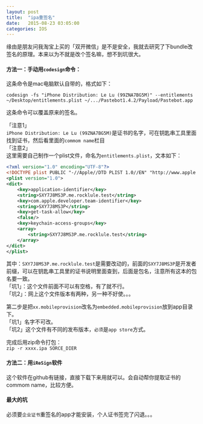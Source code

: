 ```yaml
---     
layout: post     
title:  "ipa重签名"     
date:   2015-08-23 03:05:00     
categories: IOS     
---     
```


缘由是朋友问我淘宝上买的「双开微信」是不是安全，我就去研究了下bundle改签名的原理。本来以为不就是改个签名嘛，想不到坑很大。     

#### 方法一：手动用`codesign`命令：     
这条命令是mac电脑默认自带的，格式如下：  

```     
codesign -fs "iPhone Distribution: Le Lu (99ZNA7BG5M)" --entitlements ~/Desktop/entitlements.plist ~/.../Pastebot1.4.2/Payload/Pastebot.app     
```     
这条命令可以覆盖原来的签名。     

「注意1」     
`iPhone Distribution: Le Lu (99ZNA7BG5M)`是证书的名字，可在钥匙串工具里面找到证书，然后看里面的`commom name`栏目     
「注意2」     
这里需要自己制作一个plist文件，命名为`entitlements.plist`，文本如下：    

```xml     
<?xml version="1.0" encoding="UTF-8"?>     
<!DOCTYPE plist PUBLIC "-//Apple//DTD PLIST 1.0//EN" "http://www.apple.com/DTDs/PropertyList-1.0.dtd">     
<plist version="1.0">     
<dict>     
	<key>application-identifier</key>     
	<string>SXY7J8MS3P.me.rocklule.test</string>        
	<key>com.apple.developer.team-identifier</key>     
	<string>SXY7J8MS3P</string>     
	<key>get-task-allow</key>     
	<false/>     
	<key>keychain-access-groups</key>     
	<array>     
		<string>SXY7J8MS3P.me.rocklule.test</string>     
	</array>     
</dict>     
</plist>     
```     

其中：`SXY7J8MS3P.me.rocklule.test`是需要改动的，前面的`SXY7J8MS3P`是开发者前缀，可以在钥匙串工具里的证书说明里面查到，后面是包名，注意所有这本的包名要一致。     
「坑1」：这个文件前面不可以有空格，有了就不行。     
「坑2」：网上这个文件版本有两种，另一种不好使。。。     

第二步是把`xx.mobileprovision`改名为`embedded.mobileprovision`放到app目录下。     
「坑1」名字不可改。     
「坑2」这个文件有不同的发布版本，`必须`是`app store`方式。     

完成后用zip命令打包：     
`zip -r xxxx.ipa SORCE_DIER`    

#### 方法二：用`iReSign`软件     
这个软件在github有链接，直接下载下来用就可以。会自动帮你提取证书的commom name，比较方便。     


#### 最大的坑     
必须要`企业证书`重签名的app才能安装，个人证书签完了闪退。。。     
